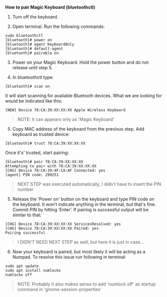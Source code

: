 **How to pair Magic Keyboard (bluetoothctl)**

1. Turn off the keyboard.

2. Open terminal. Run the following commands:
```
sudo bluetoothctl
[bluetooth]# power on
[bluetooth]# agent KeyboardOnly
[bluetooth]# default-agent
[bluetooth]# pairable on
```
3. Power on your Magic Keyboard. Hold the power button and do not release until step 5.

4. In bluetoothctl type:
```
[bluetooth]# scan on
```
It will start scanning for available Bluetooth devices. What we are looking for would be indicated like this:
```
[NEW] Device 78:CA:39:XX:XX:XX Apple Wireless Keyboard
```
> NOTE: it can appears only as 'Magic Keyboard'

5. Copy MAC address of the keyboard from the previous step. Add keyboard as trusted device:
```
[bluetooth]# trust 78:CA:39:XX:XX:XX
```
Once it's' trusted, start pairing:
```
[bluetooth]# pair 78:CA:39:XX:XX:XX
Attempting to pair with 78:CA:39:XX:XX:XX
[CHG] Device 78:CA:39:4F:CA:AF Connected: yes
[agent] PIN code: 299251
```
> NEXT STEP was executed automatically, I didn't have to insert the PIN number 

5. Release the 'Power on' button on the keyboard and type PIN code on the keyboard. It won’t indicate anything in the terminal, but that's fine. Commit PIN by hitting ‘Enter’. If pairing is successful output will be similar to that:
```
[CHG] Device 78:CA:39:XX:XX:XX ServicesResolved: yes
[CHG] Device 78:CA:39:XX:XX:XX Paired: yes
Pairing successful
```

> I DIDN'T NEED NEXT STEP as well, but here it is just in case...

6. Now your keyboard is paired, but most likely it will be acting as a Numpad. To resolve this issue run following in terminal:
```
sudo apt update
sudo apt install numlockx
numlockx off
```
> NOTE: Probably it also makes sense to add 'numlock off' as startup command in 'gnome-session-properties'
